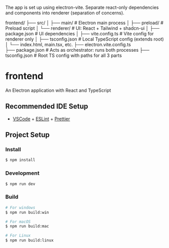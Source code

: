 The app is set up using electron-vite. Separate react-only dependencies and components into renderer (separation of concerns).


frontend/
├── src/
│   ├── main/                  # Electron main process
│   ├── preload/               # Preload script
│   └── renderer/              # UI: React + Tailwind + shadcn-ui
│       ├── package.json       # UI dependencies
│       ├── vite.config.ts     # Vite config for renderer only
│       ├── tsconfig.json      # Local TypeScript config (extends root)
│       └── index.html, main.tsx, etc.
├── electron.vite.config.ts    
├── package.json               # Acts as orchestrator: runs both processes
├── tsconfig.json              # Root TS config with paths for all 3 parts






# frontend

An Electron application with React and TypeScript

## Recommended IDE Setup

- [VSCode](https://code.visualstudio.com/) + [ESLint](https://marketplace.visualstudio.com/items?itemName=dbaeumer.vscode-eslint) + [Prettier](https://marketplace.visualstudio.com/items?itemName=esbenp.prettier-vscode)

## Project Setup

### Install

```bash
$ npm install
```

### Development

```bash
$ npm run dev
```

### Build

```bash
# For windows
$ npm run build:win

# For macOS
$ npm run build:mac

# For Linux
$ npm run build:linux
```
